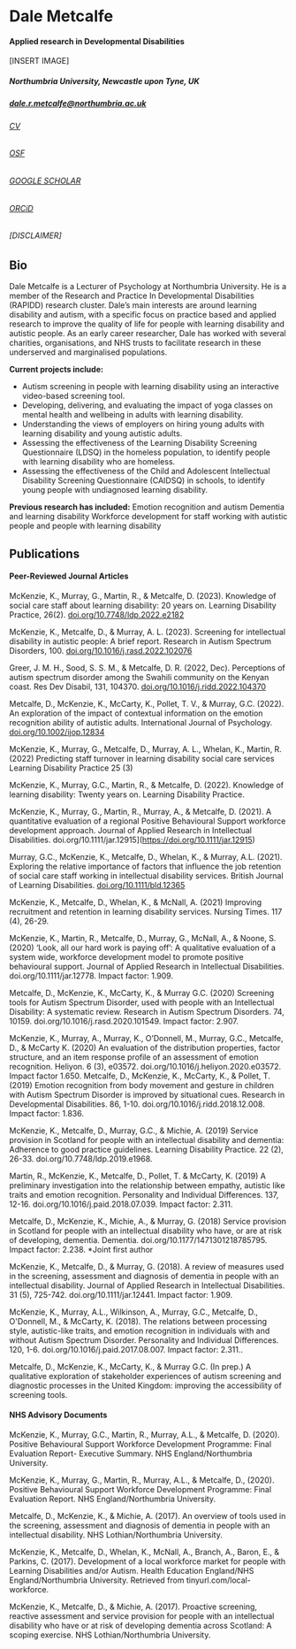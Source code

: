 # Dale Metcalfe
#### Applied research in Developmental Disabilities

[INSERT IMAGE]

##### Northumbria University, Newcastle upon Tyne, UK
##### dale.r.metcalfe@northumbria.ac.uk



###### [CV](https://drive.google.com/file/d/18aViA5QG89MLEbm3MfcqSv-FTdiWoZeZ/view?usp=share_link)

###### [OSF](https://osf.io/fcg7k/)

###### [GOOGLE SCHOLAR](https://scholar.google.com/citations?user=iJ4Tsg0AAAAJ&hl=en)

###### [ORCiD](https://orcid.org/0000-0001-8146-0233)

###### [DISCLAIMER]

## Bio

Dale Metcalfe is a Lecturer of Psychology at Northumbria University. He is a member of the Research and Practice In Developmental Disabilities (RAPIDD) research cluster. Dale’s main interests are around learning disability and autism, with a specific focus on practice based and applied research to improve the quality of life for people with learning disability and autistic people. As an early career researcher, Dale has worked with several charities, organisations, and NHS trusts to facilitate research in these underserved and marginalised populations.  

**Current projects include:**
- Autism screening in people with learning disability using an interactive video-based screening tool.
- Developing, delivering, and evaluating the impact of yoga classes on mental health and wellbeing in adults with learning disability.
- Understanding the views of employers on hiring young adults with learning disability and young autistic adults.
- Assessing the effectiveness of the Learning Disability Screening Questionnaire (LDSQ) in the homeless population, to identify people with learning disability who are homeless.
- Assessing the effectiveness of the Child and Adolescent Intellectual Disability Screening Questionnaire (CAIDSQ) in schools, to identify young people with undiagnosed learning disability.

**Previous research has included:**
Emotion recognition and autism
Dementia and learning disability
Workforce development for staff working with autistic people and people with learning disability

## Publications

#### Peer-Reviewed Journal Articles

McKenzie, K., Murray, G., Martin, R., & Metcalfe, D. (2023). Knowledge of social care staff about learning disability: 20 years on. Learning Disability Practice, 26(2). [doi.org/10.7748/ldp.2022.e2182](https://doi.org/10.7748/ldp.2022.e2182)

McKenzie, K., Metcalfe, D., & Murray, A. L. (2023). Screening for intellectual disability in autistic people: A brief report. Research in Autism Spectrum Disorders, 100. [doi.org/10.1016/j.rasd.2022.102076](https://doi.org/10.1016/j.rasd.2022.102076)

Greer, J. M. H., Sood, S. S. M., & Metcalfe, D. R. (2022, Dec). Perceptions of autism spectrum disorder among the Swahili community on the Kenyan coast. Res Dev Disabil, 131, 104370. [doi.org/10.1016/j.ridd.2022.104370](https://doi.org/10.1016/j.ridd.2022.104370)

Metcalfe, D., McKenzie, K., McCarty, K., Pollet, T. V., & Murray, G.C. (2022). An exploration of the impact of contextual information on the emotion recognition ability of autistic adults. International Journal of Psychology. [doi.org/10.1002/ijop.12834](https://doi.org/10.1002/ijop.12834])

McKenzie, K., Murray, G., Metcalfe, D., Murray, A. L., Whelan, K.,  Martin, R. (2022) Predicting staff turnover in learning disability social care services Learning Disability Practice 25 (3)

McKenzie, K., Murray, G.C., Martin, R., & Metcalfe, D. (2022). Knowledge of learning disability: Twenty years on. Learning Disability Practice.

McKenzie, K., Murray, G., Martin, R., Murray, A., & Metcalfe, D. (2021).  A quantitative evaluation of a regional Positive Behavioural Support workforce development approach. Journal of Applied Research in Intellectual Disabilities. doi.org/10.1111/jar.12915](https://doi.org/10.1111/jar.12915)

Murray, G.C., McKenzie, K., Metcalfe, D., Whelan, K., & Murray, A.L. (2021). Exploring the relative importance of factors that influence the job retention of social care staff working in intellectual disability services. British Journal of Learning Disabilities. [doi.org/10.1111/bld.12365](https://doi.org/10.1111/bld.12365)

McKenzie, K., Metcalfe, D., Whelan, K., & McNall, A. (2021) Improving recruitment and retention in learning disability services. Nursing Times. 117 (4), 26-29. 

McKenzie, K., Martin, R., Metcalfe, D., Murray, G., McNall, A., & Noone, S. (2020) ‘Look, all our hard work is paying off’: A qualitative evaluation of a system wide, workforce development model to promote positive behavioural support. Journal of Applied Research in Intellectual Disabilities. doi.org/10.1111/jar.12778. Impact factor: 1.909.

Metcalfe, D., McKenzie, K., McCarty, K., & Murray G.C. (2020) Screening tools for Autism Spectrum Disorder, used with people with an Intellectual Disability: A systematic review. Research in Autism Spectrum Disorders. 74, 10159. doi.org/10.1016/j.rasd.2020.101549. Impact factor: 2.907. 

McKenzie, K., Murray, A., Murray, K., O’Donnell, M., Murray, G.C., Metcalfe, D., & McCarty K. (2020) An evaluation of the distribution properties, factor structure, and an item response profile of an assessment of emotion recognition. Heliyon. 6 (3), e03572. doi.org/10.1016/j.heliyon.2020.e03572. Impact factor 1.650.
Metcalfe, D., McKenzie, K., McCarty, K., & Pollet, T. (2019) Emotion recognition from body movement and gesture in children with Autism Spectrum Disorder is improved by situational cues. Research in Developmental Disabilities. 86, 1-10. doi.org/10.1016/j.ridd.2018.12.008. Impact factor: 1.836.

McKenzie, K., Metcalfe, D., Murray, G.C., & Michie, A. (2019) Service provision in Scotland for people with an intellectual disability and dementia: Adherence to good practice guidelines. Learning Disability Practice. 22 (2), 26-33. doi.org/10.7748/ldp.2019.e1968.

Martin, R., McKenzie, K., Metcalfe, D., Pollet, T. & McCarty, K. (2019) A preliminary investigation into the relationship between empathy, autistic like traits and emotion recognition. Personality and Individual Differences. 137, 12-16. doi.org/10.1016/j.paid.2018.07.039. Impact factor: 2.311.

Metcalfe, D., McKenzie, K., Michie, A., & Murray, G. (2018) Service provision in Scotland for people with an intellectual disability who have, or are at risk of developing, dementia. Dementia. doi.org/10.1177/1471301218785795. Impact factor: 2.238. *Joint first author

McKenzie, K., Metcalfe, D., & Murray, G. (2018). A review of measures used in the screening, assessment and diagnosis of dementia in people with an intellectual disability. Journal of Applied Research in Intellectual Disabilities. 31 (5), 725-742. doi.org/10.1111/jar.12441. Impact factor: 1.909.

McKenzie, K., Murray, A.L., Wilkinson, A., Murray, G.C., Metcalfe, D., O'Donnell, M., & McCarty, K. (2018). The relations between processing style, autistic-like traits, and emotion recognition in individuals with and without Autism Spectrum Disorder. Personality and Individual Differences. 120, 1-6. doi.org/10.1016/j.paid.2017.08.007. Impact factor: 2.311..

Metcalfe, D., McKenzie, K., McCarty, K., & Murray G.C. (In prep.) A qualitative exploration of stakeholder experiences of autism screening and diagnostic processes in the United Kingdom: improving the accessibility of screening tools.

#### NHS Advisory Documents

McKenzie, K., Murray, G.C., Martin, R., Murray, A.L., & Metcalfe, D. (2020). Positive Behavioural Support Workforce Development Programme: Final Evaluation Report- Executive Summary. NHS England/Northumbria University.

McKenzie, K., Murray, G., Martin, R., Murray, A.L., & Metcalfe, D., (2020). Positive Behavioural Support Workforce Development Programme: Final Evaluation Report. NHS England/Northumbria University.

Metcalfe, D., McKenzie, K., & Michie, A. (2017). An overview of tools used in the screening, assessment and diagnosis of dementia in people with an intellectual disability. NHS Lothian/Northumbria University.

McKenzie, K., Metcalfe, D., Whelan, K., McNall, A., Branch, A., Baron, E., & Parkins, C. (2017). Development of a local workforce market for people with Learning Disabilities and/or Autism.  Health Education England/NHS England/Northumbria University. Retrieved from tinyurl.com/local-workforce.

McKenzie, K., Metcalfe, D., & Michie, A. (2017). Proactive screening, reactive assessment and service provision for people with an intellectual disability who have or at risk of developing dementia across Scotland: A scoping exercise. NHS Lothian/Northumbria University.
